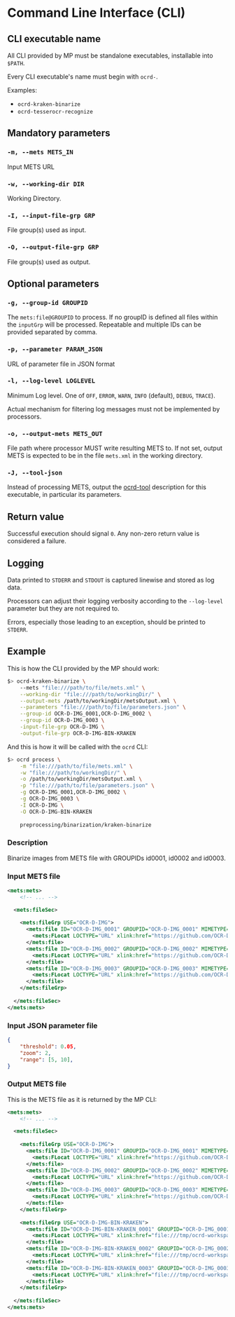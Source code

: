 # Command Line Interface (CLI)

## CLI executable name

All CLI provided by MP must be standalone executables, installable into `$PATH`.

Every CLI executable's name must begin with `ocrd-`.

Examples:
  * `ocrd-kraken-binarize`
  * `ocrd-tesserocr-recognize`

## Mandatory parameters

### `-m, --mets METS_IN`

Input METS URL

### `-w, --working-dir DIR`

Working Directory.

### `-I, --input-file-grp GRP`

File group(s) used as input.

### `-O, --output-file-grp GRP`

File group(s) used as output.

## Optional parameters

### `-g, --group-id GROUPID`

The `mets:file@GROUPID` to process. If no groupID is defined all files within the `inputGrp` will be processed. Repeatable and multiple IDs can be provided separated by comma.

### `-p, --parameter PARAM_JSON`

URL of parameter file in JSON format

### `-l, --log-level LOGLEVEL`

Minimum Log level. One of `OFF`, `ERROR`, `WARN`, `INFO` (default), `DEBUG`, `TRACE`).

Actual mechanism for filtering log messages must not be implemented by
processors.

### `-o, --output-mets METS_OUT`

File path where processor MUST write resulting METS to. If not set, output METS is expected to be in the file `mets.xml` in the working directory.

### `-J, --tool-json`

Instead of processing METS, output the [ocrd-tool](ocrd_tool) description for
this executable, in particular its parameters.

## Return value

Successful execution should signal `0`. Any non-zero return value is considered a failure.

## Logging

Data printed to `STDERR` and `STDOUT` is captured linewise and stored as log data.

Processors can adjust their logging verbosity according to the `--log-level` parameter but they are not required to.

Errors, especially those leading to an exception, should be printed to `STDERR`.

## Example

This is how the CLI provided by the MP should work:

```sh
$> ocrd-kraken-binarize \
    --mets "file:///path/to/file/mets.xml" \
    --working-dir "file:///path/to/workingDir/" \
    --output-mets /path/to/workingDir/metsOutput.xml \
    --parameters "file:///path/to/file/parameters.json" \
    --group-id OCR-D-IMG_0001,OCR-D-IMG_0002 \
    --group-id OCR-D-IMG_0003 \
    -input-file-grp OCR-D-IMG \
    -output-file-grp OCR-D-IMG-BIN-KRAKEN
```

And this is how it will be called with the `ocrd` CLI:

```sh
$> ocrd process \
    -m "file:///path/to/file/mets.xml" \
    -w "file:///path/to/workingDir/" \
    -o /path/to/workingDir/metsOutput.xml \
    -p "file:///path/to/file/parameters.json" \
    -g OCR-D-IMG_0001,OCR-D-IMG_0002 \
    -g OCR-D-IMG_0003 \
    -I OCR-D-IMG \
    -O OCR-D-IMG-BIN-KRAKEN
    
    preprocessing/binarization/kraken-binarize
```

### Description

Binarize images from METS file with GROUPIDs id0001, id0002 and id0003.

### Input METS file

```xml
<mets:mets>
    <!-- ... -->

  <mets:fileSec>
      
    <mets:fileGrp USE="OCR-D-IMG">
      <mets:file ID="OCR-D-IMG_0001" GROUPID="OCR-D-IMG_0001" MIMETYPE="image/tif">
        <mets:FLocat LOCTYPE="URL" xlink:href="https://github.com/OCR-D/spec/raw/master/io/example/00000001.tif" />
      </mets:file>
      <mets:file ID="OCR-D-IMG_0002" GROUPID="OCR-D-IMG_0002" MIMETYPE="image/tif">
        <mets:FLocat LOCTYPE="URL" xlink:href="https://github.com/OCR-D/spec/raw/master/io/example/00000002.tif" />
      </mets:file>
      <mets:file ID="OCR-D-IMG_0003" GROUPID="OCR-D-IMG_0003" MIMETYPE="image/tif">
        <mets:FLocat LOCTYPE="URL" xlink:href="https://github.com/OCR-D/spec/raw/master/io/example/00000003.tif" />
      </mets:file>
    </mets:fileGrp>
      
  </mets:fileSec>
</mets:mets>
```

### Input JSON parameter file

```json
{
    "threshold": 0.05,
    "zoom": 2,
    "range": [5, 10],
}
```

### Output METS file

This is the METS file as it is returned by the MP CLI:

```xml
<mets:mets>
    <!-- ... -->

  <mets:fileSec>
      
    <mets:fileGrp USE="OCR-D-IMG">
      <mets:file ID="OCR-D-IMG_0001" GROUPID="OCR-D-IMG_0001" MIMETYPE="image/tif">
        <mets:FLocat LOCTYPE="URL" xlink:href="https://github.com/OCR-D/spec/raw/master/io/example/00000001.tif" />
      </mets:file>
      <mets:file ID="OCR-D-IMG_0002" GROUPID="OCR-D-IMG_0002" MIMETYPE="image/tif">
        <mets:FLocat LOCTYPE="URL" xlink:href="https://github.com/OCR-D/spec/raw/master/io/example/00000002.tif" />
      </mets:file>
      <mets:file ID="OCR-D-IMG_0003" GROUPID="OCR-D-IMG_0003" MIMETYPE="image/tif">
        <mets:FLocat LOCTYPE="URL" xlink:href="https://github.com/OCR-D/spec/raw/master/io/example/00000003.tif" />
      </mets:file>
    </mets:fileGrp>
      
    <mets:fileGrp USE="OCR-D-IMG-BIN-KRAKEN">
      <mets:file ID="OCR-D-IMG-BIN-KRAKEN_0001" GROUPID="OCR-D-IMG_0001" MIMETYPE="image/png">
        <mets:FLocat LOCTYPE="URL" xlink:href="file:///tmp/ocrd-workspace-ABC123/0001.png" />
      </mets:file>
      <mets:file ID="OCR-D-IMG-BIN-KRAKEN_0002" GROUPID="OCR-D-IMG_0002" MIMETYPE="image/png">
        <mets:FLocat LOCTYPE="URL" xlink:href="file:///tmp/ocrd-workspace-ABC123/0002.png" />
      </mets:file>
      <mets:file ID="OCR-D-IMG-BIN-KRAKEN_0003" GROUPID="OCR-D-IMG_0003" MIMETYPE="image/png">
        <mets:FLocat LOCTYPE="URL" xlink:href="file:///tmp/ocrd-workspace-ABC123/0003.png" />
      </mets:file>
    </mets:fileGrp>
      
  </mets:fileSec>
</mets:mets>
```
